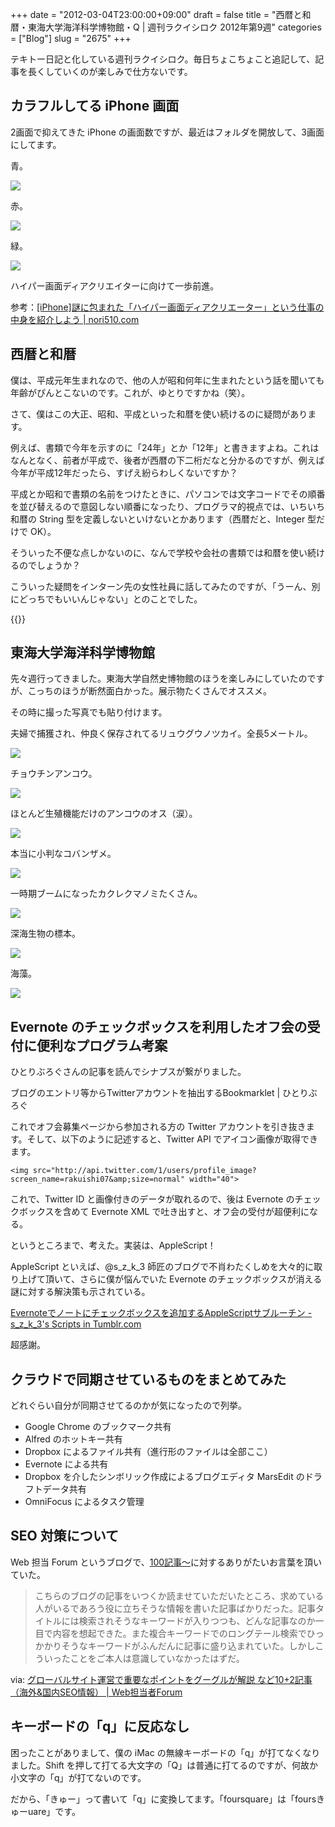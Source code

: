 +++
date = "2012-03-04T23:00:00+09:00"
draft = false
title = "西暦と和暦・東海大学海洋科学博物館・Q | 週刊ラクイシロク 2012年第9週"
categories = ["Blog"]
slug = "2675"
+++

テキトー日記と化している週刊ラクイシロク。毎日ちょこちょこと追記して、記事を長くしていくのが楽しみで仕方ないです。

## カラフルしてる iPhone 画面

2画面で抑えてきた iPhone の画面数ですが、最近はフォルダを開放して、3画面にしてます。

青。

![](/images/2012/03/2675_1.png)

赤。

![](/images/2012/03/2675_2.png)

緑。

![](/images/2012/03/2675_3.png)

ハイパー画面ディアクリエイターに向けて一歩前進。

参考：[[iPhone]謎に包まれた「ハイパー画面ディアクリエーター」という仕事の中身を紹介しよう | nori510.com](http://nori510.com/archives/7177)

## 西暦と和暦

僕は、平成元年生まれなので、他の人が昭和何年に生まれたという話を聞いても年齢がぴんとこないのです。これが、ゆとりですかね（笑）。

さて、僕はこの大正、昭和、平成といった和暦を使い続けるのに疑問があります。

例えば、書類で今年を示すのに「24年」とか「12年」と書きますよね。これはなんとなく、前者が平成で、後者が西暦の下二桁だなと分かるのですが、例えば今年が平成12年だったら、すげえ紛らわしくないですか？

平成とか昭和で書類の名前をつけたときに、パソコンでは文字コードでその順番を並び替えるので意図しない順番になったり、プログラマ的視点では、いちいち和暦の String 型を定義しないといけないとかあります（西暦だと、Integer 型だけで OK）。

そういった不便な点しかないのに、なんで学校や会社の書類では和暦を使い続けるのでしょうか？

こういった疑問をインターン先の女性社員に話してみたのですが、「うーん、別にどっちでもいいんじゃない」とのことでした。

{{<app id="441996838" title="和暦＋ 2.0（￥85）" src="http://a3.mzstatic.com/us/r1000/109/Purple/cb/e9/64/mzl.dtqsrcyk.100x100-75.png">}}

## 東海大学海洋科学博物館

先々週行ってきました。東海大学自然史博物館のほうを楽しみにしていたのですが、こっちのほうが断然面白かった。展示物たくさんでオススメ。

その時に撮った写真でも貼り付けます。

夫婦で捕獲され、仲良く保存されてるリュウグウノツカイ。全長5メートル。

![](/images/2012/03/2675_4.jpg)

チョウチンアンコウ。

![](/images/2012/03/2675_5.jpg)

ほとんど生殖機能だけのアンコウのオス（涙）。

![](/images/2012/03/2675_6.jpg)

本当に小判なコバンザメ。

![](/images/2012/03/2675_7.jpg)

一時期ブームになったカクレクマノミたくさん。

![](/images/2012/03/2675_8.jpg)

深海生物の標本。

![](/images/2012/03/2675_9.jpg)

海藻。

![](/images/2012/03/2675_10.jpg)

## Evernote のチェックボックスを利用したオフ会の受付に便利なプログラム考案

ひとりぶろぐさんの記事を読んでシナプスが繋がりました。

ブログのエントリ等からTwitterアカウントを抽出するBookmarklet | ひとりぶろぐ

これでオフ会募集ページから参加される方の Twitter アカウントを引き抜きます。そして、以下のように記述すると、Twitter API でアイコン画像が取得できます。

```
<img src="http://api.twitter.com/1/users/profile_image?screen_name=rakuishi07&amp;size=normal" width="40">
```

これで、Twitter ID と画像付きのデータが取れるので、後は Evernote のチェックボックスを含めて Evernote XML で吐き出すと、オフ会の受付が超便利になる。

というところまで、考えた。実装は、AppleScript！

AppleScript といえば、@s_z_k_3 師匠のブログで不肖わたくしめを大々的に取り上げて頂いて、さらに僕が悩んでいた Evernote のチェックボックスが消える謎に対する解決策も示されている。

[Evernoteでノートにチェックボックスを追加するAppleScriptサブルーチン - s_z_k_3's Scripts in Tumblr.com](http://szk3s-scripts-in.tumblr.com/post/18592815768/appendcheckbox)

超感謝。

## クラウドで同期させているものをまとめてみた

どれぐらい自分が同期させてるのかが気になったので列挙。

* Google Chrome のブックマーク共有
* Alfred のホットキー共有
* Dropbox によるファイル共有（進行形のファイルは全部ここ）
* Evernote による共有
* Dropbox を介したシンボリック作成によるブログエディタ MarsEdit のドラフトデータ共有
* OmniFocus によるタスク管理

## SEO 対策について

Web 担当 Forum というブログで、[100記事〜](http://rakuishi.com/blog/2554/)に対するありがたいお言葉を頂いていた。

> こちらのブログの記事をいつくか読ませていただいたところ、求めている人がいるであろう役に立ちそうな情報を書いた記事ばかりだった。記事タイトルには検索されそうなキーワードが入りつつも、どんな記事なのか一目で内容を想起できた。また複合キーワードでのロングテール検索でひっかかりそうなキーワードがふんだんに記事に盛り込まれていた。しかしこういったことをご本人は意識していなかったはずだ。

via: [グローバルサイト運営で重要なポイントをグーグルが解説 など10+2記事（海外&国内SEO情報） | Web担当者Forum](http://web-tan.forum.impressrd.jp/e/2012/03/02/12269)

## キーボードの「q」に反応なし

困ったことがありまして、僕の iMac の無線キーボードの「q」が打てなくなりました。Shift を押して打てる大文字の「Q」は普通に打てるのですが、何故か小文字の「q」が打てないのです。

だから、「きゅー」って書いて「q」に変換してます。「foursquare」は「foursきゅーuare」です。

